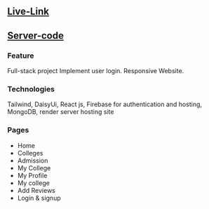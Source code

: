 ## [Live-Link](https://college-booking-faciliti-670bd.web.app/)

## [Server-code](https://github.com/hiramonnahareva/College-Booking-Facilities-wesite-server)

 ### Feature
Full-stack project
Implement user login.
Responsive Website.

### Technologies

Tailwind, DaisyUi, React js, Firebase for authentication and hosting, MongoDB, render server hosting site

### Pages

* Home
* Colleges
* Admission
* My College
* My Profile
* My college
* Add Reviews
* Login & signup